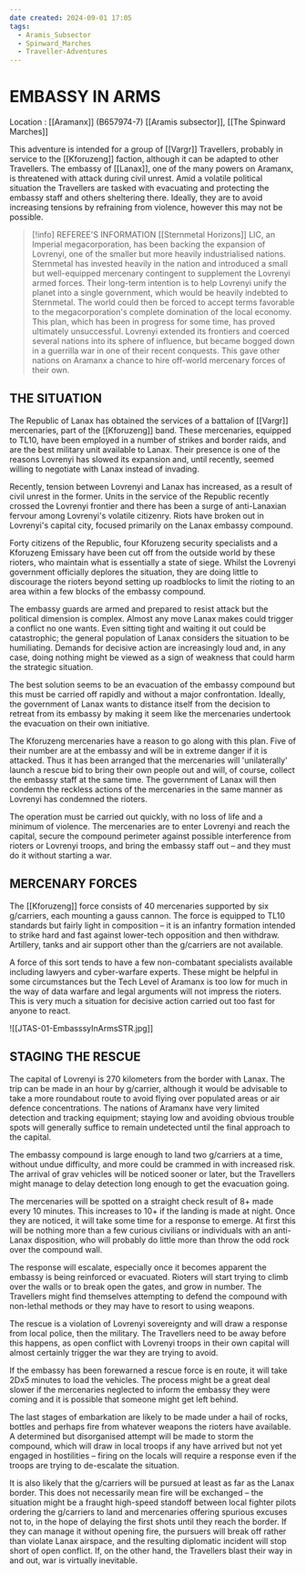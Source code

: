 ```yaml
---
date created: 2024-09-01 17:05
tags:
  - Aramis_Subsector
  - Spinward_Marches
  - Traveller-Adventures
---
```


# EMBASSY IN ARMS

Location : [[Aramanx]] (B657974-7) [[Aramis subsector]], [[The Spinward Marches]]

This adventure is intended for a group of [[Vargr]] Travellers, probably in service to the [[Kforuzeng]] faction, although it can be adapted to other Travellers. The embassy of [[Lanax]], one of the many powers on Aramanx, is threatened with attack during civil unrest. Amid a volatile political situation the Travellers are tasked with evacuating and protecting the embassy staff and others sheltering there. Ideally, they are to avoid increasing tensions by refraining from violence, however this may not be possible.

> [!info] REFEREE'S INFORMATION
> [[Sternmetal Horizons]] LIC, an Imperial megacorporation, has been backing the expansion of Lovrenyi, one of the smaller but more heavily industrialised nations. Sternmetal has invested heavily in the nation and introduced a small but well-equipped mercenary contingent to supplement the Lovrenyi armed forces. Their long-term intention is to help Lovrenyi unify the planet into a single government, which would be heavily indebted to Sternmetal. The world could then be forced to accept terms favorable to the megacorporation's complete domination of the local economy. This plan, which has been in progress for some time, has proved ultimately unsuccessful. Lovrenyi extended its frontiers and coerced several nations into its sphere of influence, but became bogged down in a guerrilla war in one of their recent conquests. This gave other nations on Aramanx a chance to hire off-world mercenary forces of their own.

## THE SITUATION

The Republic of Lanax has obtained the services of a battalion of [[Vargr]] mercenaries, part of the [[Kforuzeng]] band. These mercenaries, equipped to TL10, have been employed in a number of strikes and border raids, and are the best military unit available to Lanax. Their presence is one of the reasons Lovrenyi has slowed its expansion and, until recently, seemed willing to negotiate with Lanax instead of invading.

Recently, tension between Lovrenyi and Lanax has increased, as a result of civil unrest in the former. Units in the service of the Republic recently crossed the Lovrenyi frontier and there has been a surge of anti-Lanaxian fervour among Lovrenyi's volatile citizenry. Riots have broken out in Lovrenyi's capital city, focused primarily on the Lanax embassy compound.

Forty citizens of the Republic, four Kforuzeng security specialists and a Kforuzeng Emissary have been cut off from the outside world by these rioters, who maintain what is essentially a state of siege. Whilst the Lovrenyi government officially deplores the situation, they are doing little to discourage the rioters beyond setting up roadblocks to limit the rioting to an area within a few blocks of the embassy compound.

The embassy guards are armed and prepared to resist attack but the political dimension is complex. Almost any move Lanax makes could trigger a conflict no one wants. Even sitting tight and waiting it out could be catastrophic; the general population of Lanax considers the situation to be humiliating. Demands for decisive action are increasingly loud and, in any case, doing nothing might be viewed as a sign of weakness that could harm the strategic situation.

The best solution seems to be an evacuation of the embassy compound but this must be carried off rapidly and without a major confrontation. Ideally, the government of Lanax wants to distance itself from the decision to retreat from its embassy by making it seem like the mercenaries undertook the evacuation on their own initiative.

The Kforuzeng mercenaries have a reason to go along with this plan. Five of their number are at the embassy and will be in extreme danger if it is attacked. Thus it has been arranged that the mercenaries will 'unilaterally' launch a rescue bid to bring their own people out and will, of course, collect the embassy staff at the same time. The government of Lanax will then condemn the reckless actions of the mercenaries in the same manner as Lovrenyi has condemned the rioters.

The operation must be carried out quickly, with no loss of life and a minimum of violence. The mercenaries are to enter Lovrenyi and reach the capital, secure the compound perimeter against possible interference from rioters or Lovrenyi troops, and bring the embassy staff out – and they must do it without starting a war.

## MERCENARY FORCES

The [[Kforuzeng]] force consists of 40 mercenaries supported by six g/carriers, each mounting a gauss cannon. The force is equipped to TL10 standards but fairly light in composition – it is an infantry formation intended to strike hard and fast against lower-tech opposition and then withdraw. Artillery, tanks and air support other than the g/carriers are not available.

A force of this sort tends to have a few non-combatant specialists available including lawyers and cyber-warfare experts. These might be helpful in some circumstances but the Tech Level of Aramanx is too low for much in the way of data warfare and legal arguments will not impress the rioters. This is very much a situation for decisive action carried out too fast for anyone to react.

![[JTAS-01-EmbasssyInArmsSTR.jpg]]

## STAGING THE RESCUE

The capital of Lovrenyi is 270 kilometers from the border with Lanax. The trip can be made in an hour by g/carrier, although it would be advisable to take a more roundabout route to avoid flying over populated areas or air defence concentrations. The nations of Aramanx have very limited detection and tracking equipment; staying low and avoiding obvious trouble spots will generally suffice to remain undetected until the final approach to the capital.

The embassy compound is large enough to land two g/carriers at a time, without undue difficulty, and more could be crammed in with increased risk. The arrival of grav vehicles will be noticed sooner or later, but the Travellers might manage to delay detection long enough to get the evacuation going.

The mercenaries will be spotted on a straight check result of 8+ made every 10 minutes. This increases to 10+ if the landing is made at night. Once they are noticed, it will take some time for a response to emerge. At first this will be nothing more than a few curious civilians or individuals with an anti-Lanax disposition, who will probably do little more than throw the odd rock over the compound wall.

The response will escalate, especially once it becomes apparent the embassy is being reinforced or evacuated. Rioters will start trying to climb over the walls or to break open the gates, and grow in number. The Travellers might find themselves attempting to defend the compound with non-lethal methods or they may have to resort to using weapons.

The rescue is a violation of Lovrenyi sovereignty and will draw a response from local police, then the military. The Travellers need to be away before this happens, as open conflict with Lovrenyi troops in their own capital will almost certainly trigger the war they are trying to avoid.

If the embassy has been forewarned a rescue force is en route, it will take 2Dx5 minutes to load the vehicles. The process might be a great deal slower if the mercenaries neglected to inform the embassy they were coming and it is possible that someone might get left behind.

The last stages of embarkation are likely to be made under a hail of rocks, bottles and perhaps fire from whatever weapons the rioters have available. A determined but disorganised attempt will be made to storm the compound, which will draw in local troops if any have arrived but not yet engaged in hostilities – firing on the locals will require a response even if the troops are trying to de-escalate the situation.

It is also likely that the g/carriers will be pursued at least as far as the Lanax border. This does not necessarily mean fire will be exchanged – the situation might be a fraught high-speed standoff between local fighter pilots ordering the g/carriers to land and mercenaries offering spurious excuses not to, in the hope of delaying the first shots until they reach the border. If they can manage it without opening fire, the pursuers will break off rather than violate Lanax airspace, and the resulting diplomatic incident will stop short of open conflict. If, on the other hand, the Travellers blast their way in and out, war is virtually inevitable.
